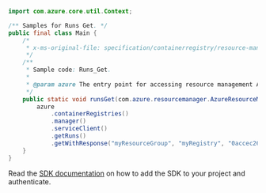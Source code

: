 ```java
import com.azure.core.util.Context;

/** Samples for Runs Get. */
public final class Main {
    /*
     * x-ms-original-file: specification/containerregistry/resource-manager/Microsoft.ContainerRegistry/preview/2019-06-01-preview/examples/RunsGet.json
     */
    /**
     * Sample code: Runs_Get.
     *
     * @param azure The entry point for accessing resource management APIs in Azure.
     */
    public static void runsGet(com.azure.resourcemanager.AzureResourceManager azure) {
        azure
            .containerRegistries()
            .manager()
            .serviceClient()
            .getRuns()
            .getWithResponse("myResourceGroup", "myRegistry", "0accec26-d6de-4757-8e74-d080f38eaaab", Context.NONE);
    }
}
```

Read the [SDK documentation](https://github.com/Azure/azure-sdk-for-java/blob/azure-resourcemanager_2.15.0/sdk/resourcemanager/azure-resourcemanager/README.md) on how to add the SDK to your project and authenticate.
